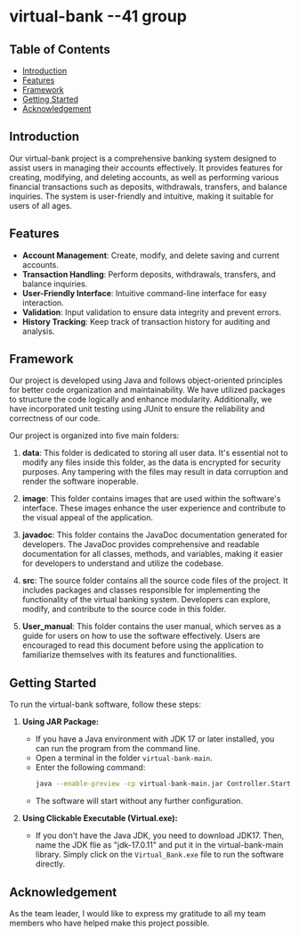 # virtual-bank --41 group

## Table of Contents
- [Introduction](#Introduction)
- [Features](#features)
- [Framework](#framework)
- [Getting Started](#getting-started)
- [Acknowledgement](#acknowledgement)

## Introduction
Our virtual-bank project is a comprehensive banking system designed to assist users in managing their accounts effectively. It provides features for creating, modifying, and deleting accounts, as well as performing various financial transactions such as deposits, withdrawals, transfers, and balance inquiries. The system is user-friendly and intuitive, making it suitable for users of all ages.

## Features
- **Account Management**: Create, modify, and delete saving and current accounts.
- **Transaction Handling**: Perform deposits, withdrawals, transfers, and balance inquiries.
- **User-Friendly Interface**: Intuitive command-line interface for easy interaction.
- **Validation**: Input validation to ensure data integrity and prevent errors.
- **History Tracking**: Keep track of transaction history for auditing and analysis.

## Framework
Our project is developed using Java and follows 
object-oriented principles for better code organization and 
maintainability. We have utilized packages to structure the code logically 
and enhance modularity. Additionally, we have incorporated unit testing using 
JUnit to ensure the reliability and correctness of our code.

Our project is organized into five main folders:

1. **data**: This folder is dedicated to storing all user data. It's essential not to modify any files inside this folder, as the data is encrypted for security purposes. Any tampering with the files may result in data corruption and render the software inoperable.

2. **image**: This folder contains images that are used within the software's interface. These images enhance the user experience and contribute to the visual appeal of the application.

3. **javadoc**: This folder contains the JavaDoc documentation generated for developers. The JavaDoc provides comprehensive and readable documentation for all classes, methods, and variables, making it easier for developers to understand and utilize the codebase.

4. **src**: The source folder contains all the source code files of the project. It includes packages and classes responsible for implementing the functionality of the virtual banking system. Developers can explore, modify, and contribute to the source code in this folder.

5. **User_manual**: This folder contains the user manual, which serves as a guide for users on how to use the software effectively. Users are encouraged to read this document before using the application to familiarize themselves with its features and functionalities.

## Getting Started
To run the virtual-bank software, follow these steps:

1. **Using JAR Package:**
   - If you have a Java environment with JDK 17 or later installed, you can run the program from the command line.
   - Open a terminal in the folder `virtual-bank-main`.
   - Enter the following command:
       ```bash
       java --enable-preview -cp virtual-bank-main.jar Controller.Start
       ```
   - The software will start without any further configuration.

2. **Using Clickable Executable (Virtual.exe):**
   - If you don't have the Java JDK, you need to download JDK17. Then, name the JDK flie as "jdk-17.0.11" and put it in the virtual-bank-main library. Simply click on the `Virtual_Bank.exe` file to run the software directly.

## Acknowledgement
As the team leader, I would like to express my gratitude to all my team members who 
have helped make this project possible.

